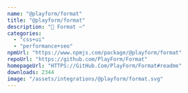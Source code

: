 ```yaml
---
name: "@playform/format"
title: "@playform/format"
description: "🗻 Format —"
categories:
  - "css+ui"
  - "performance+seo"
npmUrl: "https://www.npmjs.com/package/@playform/format"
repoUrl: "https://github.com/PlayForm/Format"
homepageUrl: "HTTPS://GitHub.Com/PlayForm/Format#readme"
downloads: 2344
image: "/assets/integrations/@playform/format.svg"
---
```

